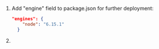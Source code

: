 1. Add "engine" field to package.json for further deployment:

    ```json
    "engines": {
        "node": "6.15.1"
      }
    ```

1. 